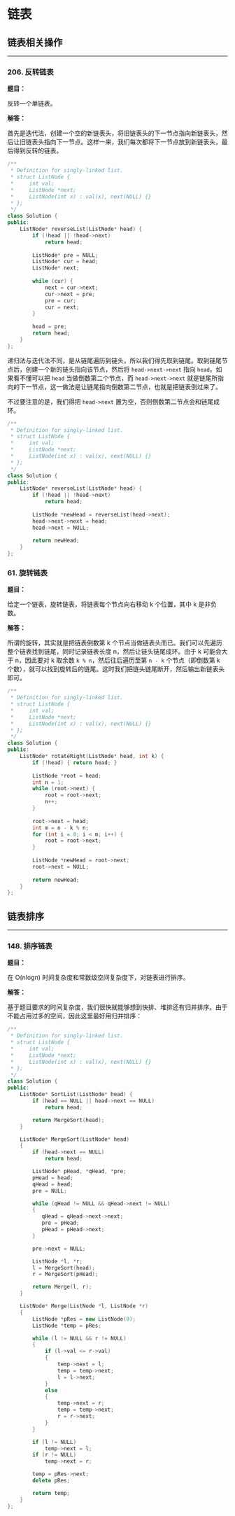 # 链表

## 链表相关操作

---

### 206. 反转链表

**题目：**

反转一个单链表。

**解答：**

首先是迭代法，创建一个空的新链表头，将旧链表头的下一节点指向新链表头，然后让旧链表头指向下一节点。这样一来，我们每次都将下一节点放到新链表头，最后得到反转的链表。

```cpp
/**
 * Definition for singly-linked list.
 * struct ListNode {
 *     int val;
 *     ListNode *next;
 *     ListNode(int x) : val(x), next(NULL) {}
 * };
 */
class Solution {
public:
    ListNode* reverseList(ListNode* head) {
        if (!head || !head->next)
            return head;
        
        ListNode* pre = NULL;
        ListNode* cur = head;
        ListNode* next;
        
        while (cur) {
            next = cur->next;
            cur->next = pre;
            pre = cur;
            cur = next;
        }
        
        head = pre;
        return head;
    }
};
```

递归法与迭代法不同，是从链尾遍历到链头，所以我们得先取到链尾。取到链尾节点后，创建一个新的链头指向该节点，然后将 `head->next->next` 指向 `head`。如果看不懂可以把 `head` 当做倒数第二个节点，而 `head->next->next` 就是链尾所指向的下一节点，这一做法是让链尾指向倒数第二节点，也就是把链表倒过来了。

不过要注意的是，我们得把 `head->next` 置为空，否则倒数第二节点会和链尾成环。

```cpp
/**
 * Definition for singly-linked list.
 * struct ListNode {
 *     int val;
 *     ListNode *next;
 *     ListNode(int x) : val(x), next(NULL) {}
 * };
 */
class Solution {
public:
    ListNode* reverseList(ListNode* head) {
        if (!head || !head->next)
            return head;
        
        ListNode *newHead = reverseList(head->next);
        head->next->next = head;
        head->next = NULL;
        
        return newHead;
    }
};
```

### 61. 旋转链表

**题目：**

给定一个链表，旋转链表，将链表每个节点向右移动 k 个位置，其中 k 是非负数。

**解答：**

所谓的旋转，其实就是把链表倒数第 k 个节点当做链表头而已。我们可以先遍历整个链表找到链尾，同时记录链表长度 n，然后让链头链尾成环。由于 k 可能会大于 n，因此要对 k 取余数 `k % n`，然后往后遍历至第 `n - k` 个节点（即倒数第 k 个数），就可以找到旋转后的链尾。这时我们把链头链尾断开，然后输出新链表头即可。

```cpp
/**
 * Definition for singly-linked list.
 * struct ListNode {
 *     int val;
 *     ListNode *next;
 *     ListNode(int x) : val(x), next(NULL) {}
 * };
 */
class Solution {
public:
    ListNode* rotateRight(ListNode* head, int k) {
        if (!head) { return head; }
        
        ListNode *root = head;
        int n = 1;
        while (root->next) {
            root = root->next;
            n++;
        }
        
        root->next = head;
        int m = n - k % n;
        for (int i = 0; i < m; i++) {
            root = root->next;
        }
        
        ListNode *newHead = root->next;
        root->next = NULL;
        
        return newHead;
    }
};
```

## 链表排序

---

### 148. 排序链表

**题目：**

在 O(nlogn) 时间复杂度和常数级空间复杂度下，对链表进行排序。

**解答：**

基于题目要求的时间复杂度，我们很快就能够想到快排、堆排还有归并排序。由于不能占用过多的空间，因此这里最好用归并排序：

```cpp
/**
 * Definition for singly-linked list.
 * struct ListNode {
 *     int val;
 *     ListNode *next;
 *     ListNode(int x) : val(x), next(NULL) {}
 * };
 */
class Solution {
public:
    ListNode* SortList(ListNode* head) {
        if (head == NULL || head->next == NULL)
            return head;

        return MergeSort(head);
    }

    ListNode* MergeSort(ListNode* head)
    {
        if (head->next == NULL)
            return head;

        ListNode* pHead, *qHead, *pre;
        pHead = head;
        qHead = head;
        pre = NULL;

        while (qHead != NULL && qHead->next != NULL)
        {
           qHead = qHead->next->next;
           pre = pHead;
           pHead = pHead->next;
        }

        pre->next = NULL;

        ListNode *l, *r;
        l = MergeSort(head);
        r = MergeSort(pHead);

        return Merge(l, r);
    }

    ListNode* Merge(ListNode *l, ListNode *r)
    {
        ListNode *pRes = new ListNode(0);
        ListNode *temp = pRes;

        while (l != NULL && r != NULL)
        {
            if (l->val <= r->val)
            {
                temp->next = l;
                temp = temp->next;
                l = l->next;
            }
            else
            {
                temp->next = r;
                temp = temp->next;
                r = r->next;
            }
        }

        if (l != NULL)
            temp->next = l;
        if (r != NULL)
            temp->next = r;

        temp = pRes->next;
        delete pRes;

        return temp;
    }
};
```